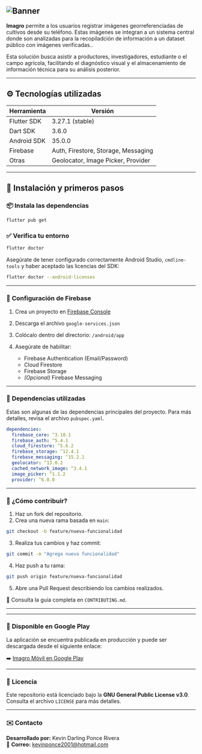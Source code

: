 ![Banner](https://imgur.com/2BEXRlN.png)
---
**Imagro** permite a los usuarios registrar imágenes georreferenciadas de cultivos desde su teléfono. Estas imágenes se integran a un sistema central donde son analizadas para la recopiladción de información a un dataset público con imágenes verificadas..

Esta solución busca asistir a productores, investigadores, estudiante o el campo agrícola, facilitando el diagnóstico visual y el almacenamiento de información técnica para su análisis posterior.

---

## ⚙️ Tecnologías utilizadas

| Herramienta         | Versión         |
|---------------------|-----------------|
| Flutter SDK         | 3.27.1 (stable) |
| Dart SDK            | 3.6.0           |
| Android SDK         | 35.0.0          |
| Firebase            | Auth, Firestore, Storage, Messaging |
| Otras               | Geolocator, Image Picker, Provider |

---

## 🚀 Instalación y primeros pasos

### 📦 **Instala las dependencias**

```bash
flutter pub get
```

### ✅ **Verifica tu entorno**

```bash
flutter doctor
```

Asegúrate de tener configurado correctamente Android Studio, `cmdline-tools` y haber aceptado las licencias del SDK:

```bash
flutter doctor --android-licenses
```

---

### 🔧 **Configuración de Firebase**

1. Crea un proyecto en [Firebase Console](https://console.firebase.google.com/)
2. Descarga el archivo `google-services.json`
3. Colócalo dentro del directorio: `/android/app`
4. Asegúrate de habilitar:

   - Firebase Authentication (Email/Password)  
   - Cloud Firestore  
   - Firebase Storage  
   - *(Opcional)* Firebase Messaging

---

### 🧩 **Dependencias utilizadas**

Estas son algunas de las dependencias principales del proyecto. Para más detalles, revisa el archivo `pubspec.yaml`.

```yaml
dependencies:
  firebase_core: ^3.10.1
  firebase_auth: ^5.4.1
  cloud_firestore: ^5.6.2
  firebase_storage: ^12.4.1
  firebase_messaging: ^15.2.1
  geolocator: ^13.0.2
  cached_network_image: ^3.4.1
  image_picker: ^1.1.2
  provider: ^6.0.0
```

---

### 🤝 **¿Cómo contribuir?**

1. Haz un fork del repositorio.
2. Crea una nueva rama basada en `main`:

```bash
git checkout -b feature/nueva-funcionalidad
```

3. Realiza tus cambios y haz commit:

```bash
git commit -m "Agrega nueva funcionalidad"
```

4. Haz push a tu rama:

```bash
git push origin feature/nueva-funcionalidad
```

5. Abre una Pull Request describiendo los cambios realizados.

📄 Consulta la guía completa en `CONTRIBUTING.md`.

---
---

### 📲 **Disponible en Google Play**

La aplicación se encuentra publicada en producción y puede ser descargada desde el siguiente enlace:

➡️ [Imagro Móvil en Google Play](https://play.google.com/store/apps/details?id=com.UTEQ.imagro&hl=es_EC)

---

### 📄 **Licencia**

Este repositorio está licenciado bajo la **GNU General Public License v3.0**. Consulta el archivo `LICENSE` para más detalles.

---

### ✉️ **Contacto**

**Desarrollado por:** Kevin Darling Ponce Rivera  
📧 **Correo:** kevinponce2001@hotmail.com
